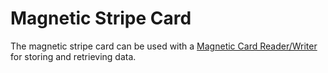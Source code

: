 # Magnetic Stripe Card

The magnetic stripe card can be used with a [Magnetic Card Reader/Writer] for storing and retrieving data.



[Magnetic Card Reader/Writer]: /peripherals/magnetic_card_reader_writer.md